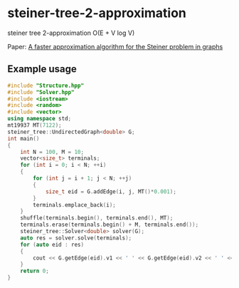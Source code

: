 # steiner-tree-2-approximation
steiner tree 2-approximation O(E + V log V)

Paper: [A faster approximation algorithm for the Steiner problem in graphs](https://www.sciencedirect.com/science/article/pii/002001908890066X)
## Example usage
```cpp
#include "Structure.hpp"
#include "Solver.hpp"
#include <iostream>
#include <random>
#include <vector>
using namespace std;
mt19937 MT(7122);
steiner_tree::UndirectedGraph<double> G;
int main()
{
    int N = 100, M = 10;
    vector<size_t> terminals;
    for (int i = 0; i < N; ++i)
    {
        for (int j = i + 1; j < N; ++j)
        {
            size_t eid = G.addEdge(i, j, MT()*0.001);
        }
        terminals.emplace_back(i);
    }
    shuffle(terminals.begin(), terminals.end(), MT);
    terminals.erase(terminals.begin() + M, terminals.end());
    steiner_tree::Solver<double> solver(G);
    auto res = solver.solve(terminals);
    for (auto eid : res)
    {
        cout << G.getEdge(eid).v1 << ' ' << G.getEdge(eid).v2 << ' ' << G.getEdge(eid).cost << endl;
    }
    return 0;
}
```